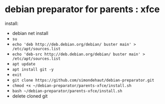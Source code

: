 # debian preparator for parents : xfce
install:
- debian net install
- `su`
- `echo 'deb http://deb.debian.org/debian/ buster main' > /etc/apt/sources.list`
- `echo 'deb-src http://deb.debian.org/debian/ buster main' > /etc/apt/sources.list`
- `apt update`
- `apt install git -y`
- `exit`
- `git clone https://github.com/simondehaut/debian-preparator.git`
- `chmod +x ~/debian-preparator/parents-xfce/install.sh`
- `bash ~/debian-preparator/parents-xfce/install.sh`
- delete cloned git

